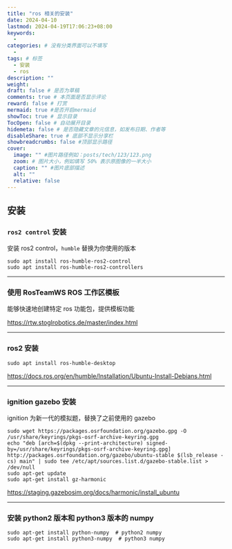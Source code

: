 ```yaml
---
title: "ros 相关的安装"
date: 2024-04-10
lastmod: 2024-04-19T17:06:23+08:00
keywords:
  -
categories: # 没有分类界面可以不填写
  -
tags: # 标签
  - 安装
  - ros
description: ""
weight:
draft: false # 是否为草稿
comments: true # 本页面是否显示评论
reward: false # 打赏
mermaid: true #是否开启mermaid
showToc: true # 显示目录
TocOpen: false # 自动展开目录
hidemeta: false # 是否隐藏文章的元信息，如发布日期、作者等
disableShare: true # 底部不显示分享栏
showbreadcrumbs: false #顶部显示路径
cover:
  image: "" #图片路径例如：posts/tech/123/123.png
  zoom: # 图片大小，例如填写 50% 表示原图像的一半大小
  caption: "" #图片底部描述
  alt: ""
  relative: false
---
```


## 安装

### `ros2 control` 安装

安装 ros2 control，`humble` 替换为你使用的版本

```shell
sudo apt install ros-humble-ros2-control
sudo apt install ros-humble-ros2-controllers
```

---

### 使用 RosTeamWS ROS 工作区模板

能够快速地创建特定 ros 功能包，提供模板功能

https://rtw.stoglrobotics.de/master/index.html

---

### ros2 安装

```shell
sudo apt install ros-humble-desktop
```

https://docs.ros.org/en/humble/Installation/Ubuntu-Install-Debians.html

---

### ignition gazebo 安装

ignition 为新一代的模拟题，替换了之前使用的 gazebo

```shell
sudo wget https://packages.osrfoundation.org/gazebo.gpg -O /usr/share/keyrings/pkgs-osrf-archive-keyring.gpg
echo "deb [arch=$(dpkg --print-architecture) signed-by=/usr/share/keyrings/pkgs-osrf-archive-keyring.gpg] http://packages.osrfoundation.org/gazebo/ubuntu-stable $(lsb_release -cs) main" | sudo tee /etc/apt/sources.list.d/gazebo-stable.list > /dev/null
sudo apt-get update
sudo apt-get install gz-harmonic
```

https://staging.gazebosim.org/docs/harmonic/install_ubuntu

---

### 安装 python2 版本和 python3 版本的 numpy

```shell
sudo apt-get install python-numpy  # python2 numpy
sudo apt-get install python3-numpy  # python3 numpy
```
